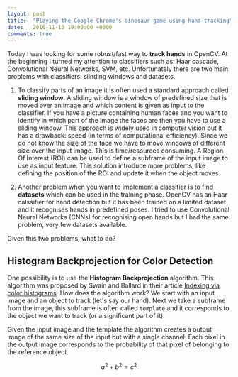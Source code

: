 ```yaml
---
layout: post
title:  "Playing the Google Chrome's dinosaur game using hand-tracking"
date:   2016-11-10 19:00:00 +0000
comments: true
---
```


Today I was looking for some robust/fast way to **track hands** in OpenCV. At the beginning I turned my attention to classifiers such as: Haar cascade, Convolutional Neural Networks, SVM, etc. Unfortunately there are two main problems with classifiers: slinding windows and datasets.

1. To classify parts of an image it is often used a standard approach called **sliding window**. A sliding window is a window of predefined size that is moved over an image and which content is given as input to the classifier. If you have a picture containing human faces and you want to identify in which part of the image the faces are then you have to use a sliding window. This approach is widely used in computer vision but it has a drawback: speed (in terms of computational efficiency). Since we do not know the size of the face we have to move windows of different size over the input image. This is time/resources consuming. A Region Of Interest (ROI) can be used to define a subframe of the input image to use as input feature. This solution introduce more problems, like defining the position of the ROI and update it when the object moves.

2. Another problem when you want to implement a classifier is to find **datasets** which can be used in the training phase. OpenCV has an Haar calssifier for hand detection but it has been trained on a limited dataset and it recognises hands in predefined poses. I tried to use Convolutional Neural Networks (CNNs) for recognising open hands but I had the same problem, very few datasets available.

Given this two problems, what to do? 

Histogram Backprojection for Color Detection
--------------------------------------------

One possibility is to use the **Histogram Backprojection** algorithm. This algorithm was proposed by Swain and Ballard in their article [Indexing via color histograms](http://link.springer.com/chapter/10.1007%2F978-3-642-77225-2_13). How does the algorithm work? We start with an input image and an object to track (let's say our hand). Next we take a subframe from the image, this subframe is often called `template` and it corresponds to the object we want to track (or a significant part of it).

Given the input image and the template the algorithm creates a output image of the same size of the input but with a single channel. Each pixel in the output image corresponds to the probability of that pixel of belonging to the reference object.

$$a^2 + b^2 = c^2$$

